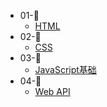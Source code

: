 - 01-🚩
    - [HTML](./zh-cn/HTML/HTML.md)
- 02-🚩
    - [CSS](./zh-cn/CSS/CSS.md)
- 03-🚩
    - [JavaScript基础](./zh-cn/Javascript%E5%9F%BA%E7%A1%80/JavaScript%E5%9F%BA%E7%A1%80.md)
- 04-🚩
    - [Web API](./zh-cn/Web%20API/Web%20API.md)
